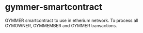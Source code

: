 # gymmer-smartcontract
GYMMER smartcontract to use in etherium network. To process all GYMOWNER, GYMMEMBER and GYMMER transactions.
